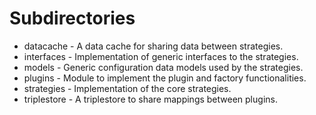 # Subdirectories

* datacache - A data cache for sharing data between strategies.
* interfaces - Implementation of generic interfaces to the strategies.
* models - Generic configuration data models used by the strategies.
* plugins - Module to implement the plugin and factory functionalities.
* strategies - Implementation of the core strategies.
* triplestore - A triplestore to share mappings between plugins.
